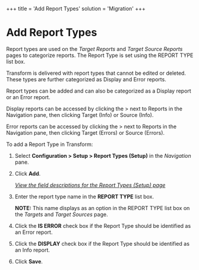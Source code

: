 +++
title = 'Add Report Types'
solution = 'Migration'
+++

# Add Report Types

<span id="Report Type" class="popUpLink">Report types</span> are used on
the *Target Reports* and *Target Source Reports* pages to categorize
reports. The Report Type is set using the REPORT TYPE list box.

Transform is delivered with report types that cannot be edited or
deleted. These types are further categorized as Display and Error
reports.

Report types can be added and can also be categorized as a Display
report or an Error report.

Display reports can be accessed by clicking the \> next to Reports in
the Navigation pane, then clicking Target (Info) or Source (Info).

Error reports can be accessed by clicking the \> next to Reports in the
Navigation pane, then clicking Target (Errors) or Source (Errors).

To add a Report Type in Transform:

1.  Select **Configuration \> Setup \> Report Types (Setup)** in the
    *Navigation* pane.

2.  Click **Add**.
    
    *[View the field descriptions for the Report Types (Setup)
    page](../Page_Desc/Report_Types_Setup)*

3.  Enter the report type name in the
    <span style="font-weight: bold;">REPORT TYPE</span> list box.
    
    <span style="font-weight: bold;">NOTE:</span> This name displays as
    an option in the REPORT TYPE list box on the *Targets* and *Target
    Sources* page.

4.  Click the <span style="font-weight: bold;">IS ERROR</span> check box
    if the Report Type should be identified as an Error report.

5.  Click the <span style="font-weight: bold;">DISPLAY</span> check box
    if the Report Type should be identified as an Info report.

6.  Click <span style="font-weight: bold;">Save</span>.
